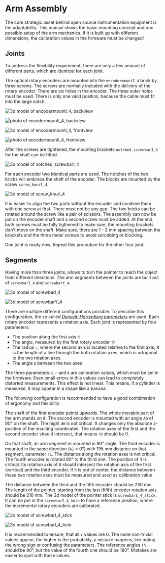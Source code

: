 
# Arm Assembly

The core strategic asset behind open source instrumentation equipment is the adaptability. This manual shows the basic mounting concept and one possible setup of the arm mechanics. If it is built up with different dimensions, the calibration values in the firmware must be changed!

## Joints

To address the flexibility requirement, there are only a few amount of different parts, which are identical for each joint.

The optical rotary encoders are mounted into the `encodermountI_4` brick by three screws. The screws are normally included with the deilvery of the rotary encoder. There are six holes in the encoder. The three outer holes must be used. There is only one valid position, because the cable must fit into the large notch.

![3d model of encodermountI\_4, backview](encodermountI_4_back.png)

![photo of encodermountI\_4, backview](encodermountI_4_back_photo.jpg)

![3d model of encodermountI\_4, frontview](encodermountI_4_front.png)

![photo of encodermountI\_4, frontview](encodermountI_4_front_photo.jpg)

After the screws are tightened, the mounting brackets `notched_screwbarI_4` for the shaft can be fitted.

![3d model of notched\_screwbarI\_4](notched_screwbarI_4.png)

For each encoder two identical parts are used. The notches of the two bricks will embrace the shaft of the encoder. The blocks are mounted by the screw `screw_knurl_4`.

![3d model of screw\_knurl\_4](screw_knurl_4.png)

It is easier to align the two parts without the encoder and combine them with one screw at first. There must not be any gap. The two bricks can be rotated around the screw like a pair of scissors. The assembly can now be put on the encoder shaft and a second screw must be added. At the end, both screws must be fully tigthened to make sure, the mounting brackets don't move on the shaft. Make sure, there are 1 - 2 mm spacing between the brackets and the three metal screws to avoid scrubbing or blocking.

One joint is ready now. Repeat this procedure for the other four joint.

## Segments

Having more than three joints, allows to turn the pointer to reach the object from different directions. The arm segments between the joints are built out of `screwbarI_4` and `screwbarY_4`.

![3d model of screwbarI\_4](screwbarI_4.png)

![3d model of screwbarY\_4](screwbarY_4.png)

There are multiple different configurations possible. To describe this configuration, the so called [_Denavit–Hartenberg parameters_](https://en.wikipedia.org/wiki/Denavit%E2%80%93Hartenberg_parameters) are used. Each rotary encoder represents a rotation axis. Each joint is represented by four parameters:

* The position along the first axis `d`
* The angle, measured by the first rotary encoder `Th`
* The radius `r`, where the second axis is located relative to the first axis; It is the length of a line through the both rotation axes, which is ortogonal to the two rotation axes.
* The angle `A` between the two axes

The three parameters `d`, `r` and `A` are calibration values, which must be set in the firmware. Even small errors in this values can lead to completely distorted measurements. This effect is not linear. This means, if a cylinder is measured, it may appear in a shape like a banana.

The following configuration is recommended to have a good combimation of ergonomy and flexibility:

The shaft of the first encoder points upwards. The whole movable part of the arm stands on it. The second encoder is mounted with an angle `A0` of 90° on the shaft. The hight `d0` is not critical. It changes only the absolute z-position of the resulting coordinates. The rotation axes of the first and the second encoder should intersect, that means `r0` should be 0. 

On that shaft, an arm segment in mounted in 90° angle. The third encoder is mounted in the same direction (`A1` = 0°) with 195 mm distance on that segment, parameter `r1`. The distance along the rotation axes is not critical. The fourth encoder is rotated 90° to the third one. The position of it is critical. Its rotation axis of it should intersect the rotation axis of the first (vertical) and the third encoder. If it is out of center, the distance between these two rotation axes must be measured and used as calibration value. 

The distance between the third and the fifth encoder should be 230 mm. The length of the pointer, starting from the last (fifth) encoder rotation axis should be 210 mm. The 3d model of the pointer stick is `screwbarI_4_stick`. It can be put in the `screwbarI_4_hole` to have a reference position, where the incremental rotary encoders are calibrated.

![3d model of screwbarI\_4\_stick](screwbarI_4_stick.png)

![3d model of screwbarI\_4\_hole](screwbarI_4_hole.png)


It is recommended to ensure, that all `r` values are 0. The more non-trivial values appear, the higher is the probability, a mistake happens, like noting the wrong sign or confusing the parameters. The reference angles `Th` should be 90°, but the value of the fourth one should be 180°. Mistakes are easier to spot with these values.




